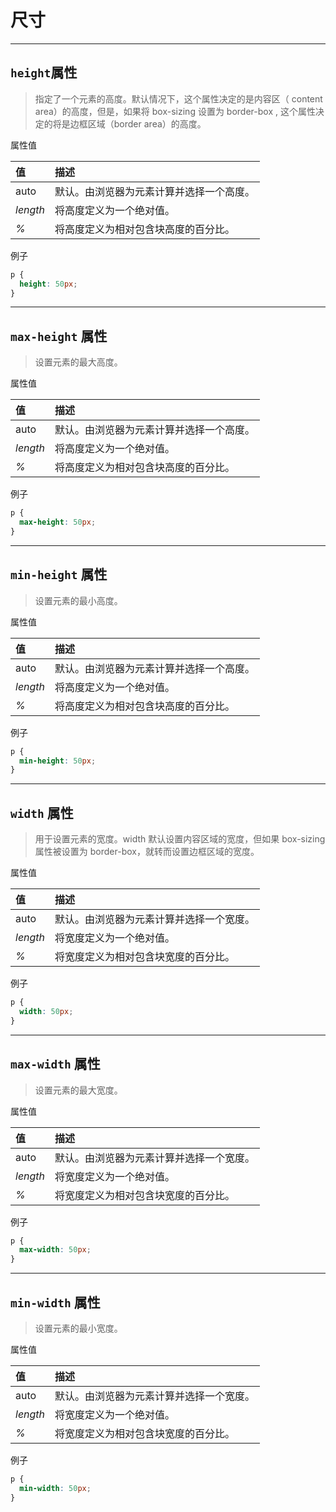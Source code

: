 # 尺寸
---
## `height`属性

> 指定了一个元素的高度。默认情况下，这个属性决定的是内容区（ content area）的高度，但是，如果将 box-sizing 设置为  border-box , 这个属性决定的将是边框区域（border area）的高度。

属性值

| 值       | 描述                                     |
| :------- | :--------------------------------------- |
| auto     | 默认。由浏览器为元素计算并选择一个高度。 |
| *length* | 将高度定义为一个绝对值。                 |
| *%*      | 将高度定义为相对包含块高度的百分比。     |

例子

```css
p {
  height: 50px;
}
```

---

## `max-height` 属性

> 设置元素的最大高度。

属性值

| 值       | 描述                                     |
| :------- | :--------------------------------------- |
| auto     | 默认。由浏览器为元素计算并选择一个高度。 |
| *length* | 将高度定义为一个绝对值。                 |
| *%*      | 将高度定义为相对包含块高度的百分比。     |

例子

```css
p {
  max-height: 50px;
}
```

---

## `min-height` 属性

> 设置元素的最小高度。

属性值

| 值       | 描述                                     |
| :------- | :--------------------------------------- |
| auto     | 默认。由浏览器为元素计算并选择一个高度。 |
| *length* | 将高度定义为一个绝对值。                 |
| *%*      | 将高度定义为相对包含块高度的百分比。     |

例子

```css
p {
  min-height: 50px;
}
```

---

## `width` 属性

> 用于设置元素的宽度。width 默认设置内容区域的宽度，但如果 box-sizing 属性被设置为 border-box，就转而设置边框区域的宽度。

属性值

| 值       | 描述                                     |
| :------- | :--------------------------------------- |
| auto     | 默认。由浏览器为元素计算并选择一个宽度。 |
| *length* | 将宽度定义为一个绝对值。                 |
| *%*      | 将宽度定义为相对包含块宽度的百分比。     |

例子

```css
p {
  width: 50px;
}
```

---

## `max-width` 属性

> 设置元素的最大宽度。

属性值

| 值       | 描述                                     |
| :------- | :--------------------------------------- |
| auto     | 默认。由浏览器为元素计算并选择一个宽度。 |
| *length* | 将宽度定义为一个绝对值。                 |
| *%*      | 将宽度定义为相对包含块宽度的百分比。     |

例子

```css
p {
  max-width: 50px;
}
```

---

## `min-width` 属性

> 设置元素的最小宽度。

属性值

| 值       | 描述                                     |
| :------- | :--------------------------------------- |
| auto     | 默认。由浏览器为元素计算并选择一个宽度。 |
| *length* | 将宽度定义为一个绝对值。                 |
| *%*      | 将宽度定义为相对包含块宽度的百分比。     |

例子

```css
p {
  min-width: 50px;
}
```



## 
